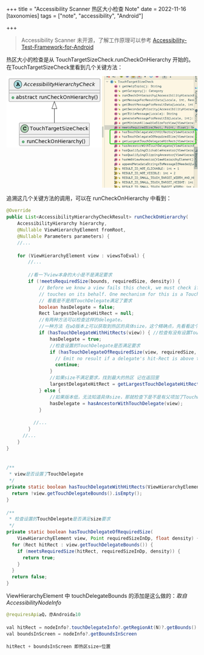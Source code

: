 +++
title = "Accessibility Scanner 热区大小检查 Note"
date = 2022-11-16
[taxonomies]
  tags = ["note", "accessibility", "Android"]

+++

> Accessibility Scanner 未开源，了解工作原理可以参考 [Accessibility-Test-Framework-for-Android](https://github.com/google/Accessibility-Test-Framework-for-Android)

热区大小的检查是从 TouchTargetSizeCheck.runCheckOnHierarchy 开始的。
在TouchTargetSizeCheck里看到几个关键方法：
<div style="display: flex;">
    <div style="flex: 50%;">
        <img src="images/image1.png" alt="image1.png" >
    </div>
    <div style="flex: 50%;">
        <img src="images/image2.png" alt="image2.png" >
    </div>
</div>

追溯这几个关键方法的调用，可以在 runCheckOnHierarchy 中看到：
```java
@Override
public List<AccessibilityHierarchyCheckResult> runCheckOnHierarchy(
    AccessibilityHierarchy hierarchy,
    @Nullable ViewHierarchyElement fromRoot,
    @Nullable Parameters parameters) {
    //...
    
    for (ViewHierarchyElement view : viewsToEval) {
        //... 
        
        //看一下view本身的大小是不是满足要求
        if (!meetsRequiredSize(bounds, requiredSize, density)) {
            // Before we know a view fails this check, we must check if another View may be handling
            // touches on its behalf. One mechanism for this is a TouchDelegate.
            // 看看是不是用TouchDelegate满足了要求
            boolean hasDelegate = false;
            Rect largestDelegateHitRect = null;
            //有两种方法可以检查这样的delegate。
            //一种方法 在≥Q版本上可以获取到热区的具体size，这个精确点，先看看这个
            if (hasTouchDelegateWithHitRects(view)) { //检查有没有设置TouchDelegate
                hasDelegate = true;    
                //检查设置的TouchDelegate是否满足要求
                if (hasTouchDelegateOfRequiredSize(view, requiredSize, density)) {
                  // Emit no result if a delegate's hit-Rect is above the required size
                  continue;
                }
                //如果size不满足要求，找到最大的热区 记在返回里
                largestDelegateHitRect = getLargestTouchDelegateHitRect(view);
            } else {
                //如果版本低，无法知道具体size，那就检查下是不是有父项加了TouchDelegate，这说明有试图调整热区，尽管我们不知道ta调整的具体size
                hasDelegate = hasAncestorWithTouchDelegate(view);
            }
        
          //... 
        }
      //...
    }
}


/**
 * view是否设置了TouchDelegate
 */
private static boolean hasTouchDelegateWithHitRects(ViewHierarchyElement view) {
  return !view.getTouchDelegateBounds().isEmpty();
}

/**
 * 检查设置的TouchDelegate是否满足size要求
 */
private static boolean hasTouchDelegateOfRequiredSize(
    ViewHierarchyElement view, Point requiredSizeInDp, float density) {
  for (Rect hitRect : view.getTouchDelegateBounds()) {
    if (meetsRequiredSize(hitRect, requiredSizeInDp, density)) {
      return true;
    }
  }
  return false;
}

```

ViewHierarchyElement 中 touchDelegateBounds 的添加是这么做的：*取自 AccessibilityNodeInfo*
```java
@requiresApi≥Q，亦Android≥10

val hitRect = nodeInfo?.touchDelegateInfo?.getRegionAt(N)?.getBounds()
val boundsInScreen = nodeInfo?.getBoundsInScreen

hitRect + boundsInScreen 即热区size+位置
```